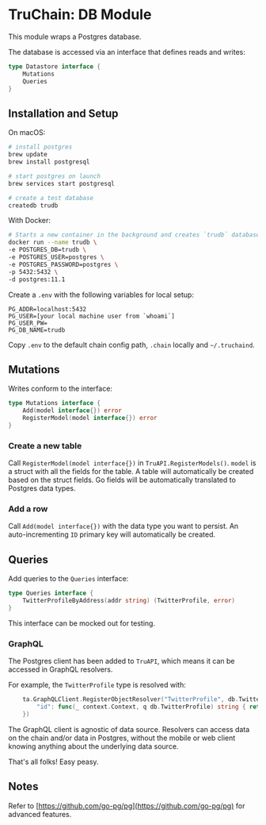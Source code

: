 # TruChain: DB Module

This module wraps a Postgres database.

The database is accessed via an interface that defines reads and writes:

```go
type Datastore interface {
	Mutations
	Queries
}
```

## Installation and Setup

On macOS: 

```sh
# install postgres
brew update
brew install postgresql

# start postgres on launch
brew services start postgresql

# create a test database
createdb trudb
```

With Docker:

```sh
# Starts a new container in the background and creates `trudb` database
docker run --name trudb \
-e POSTGRES_DB=trudb \
-e POSTGRES_USER=postgres \
-e POSTGRES_PASSWORD=postgres \
-p 5432:5432 \
-d postgres:11.1
```


Create a `.env` with the following variables for local setup:

```
PG_ADDR=localhost:5432
PG_USER=[your local machine user from `whoami`]
PG_USER_PW=
PG_DB_NAME=trudb
```

Copy `.env` to the default chain config path, `.chain` locally and `~/.truchaind`.

## Mutations

Writes conform to the interface:

```go
type Mutations interface {
	Add(model interface{}) error
	RegisterModel(model interface{}) error
}
```

### Create a new table

Call `RegisterModel(model interface{})` in `TruAPI.RegisterModels()`. `model` is a struct with all the fields for the table. A table will automatically
be created based on the struct fields. Go fields will be automatically translated to
Postgres data types.

### Add a row

Call `Add(model interface{})` with the data type you want to persist. An auto-incrementing `ID` primary key will automatically be created.

## Queries

Add queries to the `Queries` interface:

```go
type Queries interface {
	TwitterProfileByAddress(addr string) (TwitterProfile, error)
}
```

This interface can be mocked out for testing.

### GraphQL

The Postgres client has been added to `TruAPI`, which means it can be accessed in GraphQL resolvers. 

For example, the `TwitterProfile` type is resolved with: 

```go
	ta.GraphQLClient.RegisterObjectResolver("TwitterProfile", db.TwitterProfile{}, map[string]interface{}{
		"id": func(_ context.Context, q db.TwitterProfile) string { return string(q.ID) },
	})
```

The GraphQL client is agnostic of data source. Resolvers can access data on the chain and/or data in Postgres, without the mobile or web client knowing anything about the underlying data source.

That's all folks! Easy peasy.

## Notes

Refer to [https://github.com/go-pg/pg](https://github.com/go-pg/pg) for advanced features.
